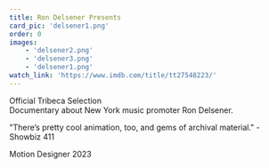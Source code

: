 ```yaml
---
title: Ron Delsener Presents
card_pic: 'delsener1.png'
order: 0
images:
    - 'delsener2.png'
    - 'delsener3.png'
    - 'delsener1.png'
watch_link: 'https://www.imdb.com/title/tt27548223/'
---
```

Official Tribeca Selection<br>Documentary about New York music promoter Ron Delsener.

"There’s pretty cool animation, too, and gems of archival material." - Showbiz 411

Motion Designer 2023
